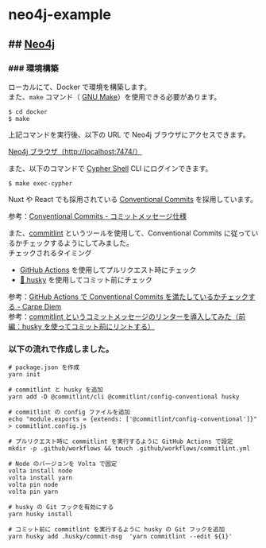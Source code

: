 # neo4j-example

## ## [Neo4j](https://neo4j.com/docs/getting-started/)

### ### 環境構築

ローカルにて、Docker で環境を構築します。  
また、`make` コマンド（ [GNU Make](https://www.gnu.org/software/make/)）を使用できる必要があります。

```
$ cd docker
$ make
```

上記コマンドを実行後、以下の URL で Neo4j ブラウザにアクセスできます。

[Neo4j ブラウザ（http://localhost:7474/）](http://localhost:7474/)

また、以下のコマンドで [Cypher Shell](https://neo4j.com/docs/operations-manual/current/tools/cypher-shell/) CLI にログインできます。

```
$ make exec-cypher
```


Nuxt や React でも採用されている [Conventional Commits](https://www.conventionalcommits.org/ja/v1.0.0/) を採用しています。

参考：[Conventional Commits - コミットメッセージ仕様](https://zenn.dev/sumiren/articles/418f593dbbf601#%E4%BE%8B1.-nuxt)

また、[commitlint](https://commitlint.js.org/#/) というツールを使用して、Conventional Commits に従っているかチェックするようにしてみました。  
チェックされるタイミング

- [GitHub Actions](https://github.co.jp/features/actions) を使用してプルリクエスト時にチェック
- [🐶 husky](https://typicode.github.io/husky/) を使用してコミット前にチェック

参考：[GitHub Actions で Conventional Commits を満たしているかチェックする - Carpe Diem](https://christina04.hatenablog.com/entry/commitlint-on-github-actions)  
参考：[commitlint というコミットメッセージのリンターを導入してみた（前編：husky を使ってコミット前にリントする）](https://zenn.dev/kalubi/articles/27fa889c338cdf)

### 以下の流れで作成しました。

```
# package.json を作成
yarn init

# commitlint と husky を追加
yarn add -D @commitlint/cli @commitlint/config-conventional husky

# commitlint の config ファイルを追加
echo "module.exports = {extends: ['@commitlint/config-conventional']}" > commitlint.config.js

# プルリクエスト時に commitlint を実行するように GitHub Actions で設定
mkdir -p .github/workflows && touch .github/workflows/commitlint.yml

# Node のバージョンを Volta で固定
volta install node
volta install yarn
volta pin node
volta pin yarn

# husky の Git フックを有効にする
yarn husky install

# コミット前に commitlint を実行するように husky の Git フックを追加
yarn husky add .husky/commit-msg  'yarn commitlint --edit ${1}'
```